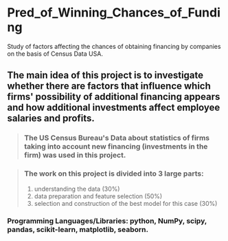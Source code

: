 # Pred_of_Winning_Chances_of_Funding
Study of factors affecting the chances of obtaining financing by companies on the basis of Census Data USA.


## The main idea of this project is to investigate whether there are factors that influence which firms' possibility of additional financing appears and how additional investments affect employee salaries and profits.

 > ### The US Census Bureau's Data about statistics of firms taking into account new financing (investments in the firm) was used in this project.

> ### The work on this project is divided into 3 large parts: 
> 1) understanding the data (30%)
> 2) data preparation and feature selection (50%)
> 3) selection and construction of the best model for this case (30%)

### Programming Languages/Libraries: python, NumPy, scipy, pandas, scikit-learn, matplotlib, seaborn.

